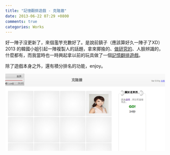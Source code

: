 ```yaml
---
title: "記憶翻排遊戲 - 克隆牆"
date: 2013-06-22 07:29 +0800
comments: true
categories: Works
---
```


好一陣子沒更新了，來個濫竽充數好了。是說前鎮子（應該算好久一陣子了XD） 2013 的韓國小姐引起一陣複製人的話題，拿來揶揄的、[做研究的](http://jbhuang0604.blogspot.tw/2013/04/miss-korea-2013-contestants-face.html)、人臉辨識的，什麼都有，而我當時也一時興起拿以前的玩具做了一個[記憶翻排遊戲](http://human-cloning-wall.herokuapp.com/)。

除了遊戲本身之外，還有積分排名的功能，enjoy。

![](/images/human-cloning.png)
